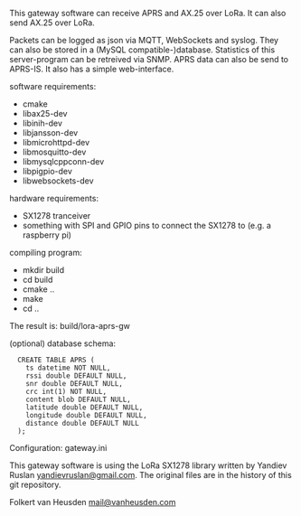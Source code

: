 This gateway software can receive APRS and AX.25 over LoRa.
It can also send AX.25 over LoRa.

Packets can be logged as json via MQTT, WebSockets and syslog. They can
also be stored in a (MySQL compatible-)database. Statistics of this
server-program can be retreived via SNMP. APRS data can also be send to
APRS-IS. It also has a simple web-interface.

software requirements:
* cmake
* libax25-dev
* libinih-dev
* libjansson-dev
* libmicrohttpd-dev
* libmosquitto-dev
* libmysqlcppconn-dev
* libpigpio-dev
* libwebsockets-dev

hardware requirements:
* SX1278 tranceiver
* something with SPI and GPIO pins to connect the SX1278 to (e.g. a raspberry pi)


compiling program:
* mkdir build
* cd build
* cmake ..
* make
* cd ..

The result is: build/lora-aprs-gw


(optional) database schema:

```
  CREATE TABLE APRS (
    ts datetime NOT NULL,
    rssi double DEFAULT NULL,
    snr double DEFAULT NULL,
    crc int(1) NOT NULL,
    content blob DEFAULT NULL,
    latitude double DEFAULT NULL,
    longitude double DEFAULT NULL,
    distance double DEFAULT NULL
  );
```

Configuration: gateway.ini 


This gateway software is using the LoRa SX1278 library
written by Yandiev Ruslan <yandievruslan@gmail.com>.
The original files are in the history of this git repository.

Folkert van Heusden <mail@vanheusden.com>

